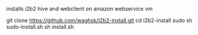 installs i2b2 hive and webclient on amazon webservice vm

git clone https://github.com/waghsk/i2b2-install.git
cd i2b2-install
sudo sh sudo-install.sh
sh install.sh
